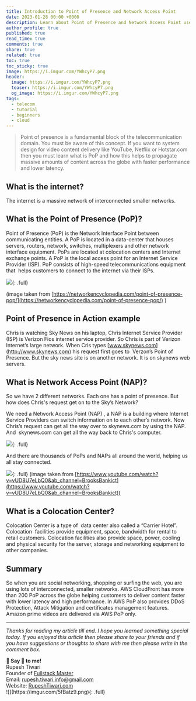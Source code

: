 ```yaml
---
title: Introduction to Point of Presence and Network Access Point
date: 2023-01-28 00:00 +0000
description: Learn about Point of Presence and Network Access Point used in cloud and Telecommunication industries
author_profile: true
published: true
read_time: true
comments: true
share: true
related: true
toc: true
toc_sticky: true
image: https://i.imgur.com/YWhcyP7.png
header:
  image: https://i.imgur.com/YWhcyP7.png
  teaser: https://i.imgur.com/YWhcyP7.png
  og_image: https://i.imgur.com/YWhcyP7.png
tags:
  - telecom
  - tutorial
  - beginners
  - cloud
---
```


> Point of presence is a fundamental block of the telecommunication domain. You must be aware of this concept. If you want to system design for video content delivery like YouTube, Netflix or Hotstar.com then you must learn what is PoP and how this helps to propagate massive amounts of content across the globe with faster performance and lower latency.

## What is the internet?

The internet is a massive network of interconnected smaller networks.

## What is the Point of Presence (PoP)?

Point of Presence (PoP) is the Network Interface Point between communicating entities. A PoP is located in a data-center that houses servers, routers, network, switches, multiplexers and other network interface equipment. PoPs are located at colocation centers and Internet exchange points. A PoP is the local access point for an Internet Service Provider (ISP). PoP consists of high-speed telecommunications equipment that  helps customers to connect to the internet via their ISPs.

![](https://i.imgur.com/E4bOvEl.png){: .full}

(image taken from [https://networkencyclopedia.com/point-of-presence-pop/](https://networkencyclopedia.com/point-of-presence-pop/) )

## Point of Presence in Action example 

Chris is watching Sky News on his laptop, Chris Internet Service Provider (ISP) is Verizon Fios internet service provider. So Chris is part of Verizon Internet’s large network. When Cris types [www.skynews.com](http://www.skynews.com) his request first goes to  Verzon’s Point of Presence. But the sky news site is on another network. It is on skynews web servers.

## What is Network Access Point (NAP)?

So we have 2 different networks. Each one has a point of presence. But how does Chris's request get on to the Sky’s Network?

We need a Network Access Point (NAP) , a NAP is a building where Internet Service Providers can switch information on to each other’s network. Now Chris’s request can get all the way over to skynews.com by using the NAP. And  skynews.com can get all the way back to Chris's computer.

![](https://i.imgur.com/v94nvmL.png){: .full}

And there are thousands of PoPs and NAPs all around the world, helping us all stay connected.

![](https://i.imgur.com/WkeiuwV.png){: .full}
(image taken from [https://www.youtube.com/watch?v=vUD8U7eLbQ0&ab_channel=BrooksBankict](https://www.youtube.com/watch?v=vUD8U7eLbQ0&ab_channel=BrooksBankict))

## What is a Colocation Center? 

Colocation Center is a type of  data center also called a “Carrier Hotel”. Colocation  facilities provide equipment, space, bandwidth for rental to retail customers. Colocation facilities also provide space, power, cooling and physical security for the server, storage and networking equipment to other companies.

## Summary

So when you are social networking, shopping or surfing the web, you are using lots of interconnected, smaller networks. AWS CloudFront has more than 200 PoP across the globe helping customers to deliver content faster with lower latency and high performance. In AWS PoP also provides DDoS Protection, Attack Mitigation and certificates management features. Amazon prime videos are delivered via AWS PoP only.

---

_Thanks for reading my article till end. I hope you learned something special today. If you enjoyed this article then please share to your friends and if you have suggestions or thoughts to share with me then please write in the comment box._

<div class="notice--success">
<strong>💖 Say 👋 to me!</strong>
<br>Rupesh Tiwari
<br>Founder of <a href="https://www.fullstackmaster.net">Fullstack Master </a>
<br>Email: <a href="mailto:rupesh.tiwari.info@gmail.com?subject=Hi">rupesh.tiwari.info@gmail.com</a>
<br>Website: <a href="https://www.rupeshtiwari.com">RupeshTiwari.com </a>
</div>
![](https://imgur.com/5fBatz9.png){: .full} 
